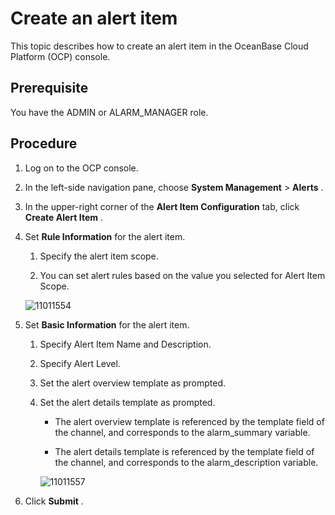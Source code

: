 Create an alert item 
=========================================

This topic describes how to create an alert item in the OceanBase Cloud Platform (OCP) console. 

Prerequisite 
---------------------------------

You have the ADMIN or ALARM_MANAGER role.

Procedure 
------------------------------

1. Log on to the OCP console.

   

2. In the left-side navigation pane, choose **System Management** \> **Alerts** .

   

3. In the upper-right corner of the **Alert Item Configuration** tab, click **Create Alert Item** .

   

4. Set **Rule Information** for the alert item. 

   1. Specify the alert item scope.

      
   
   2. You can set alert rules based on the value you selected for Alert Item Scope.

      
   

   

   ![11011554](https://help-static-aliyun-doc.aliyuncs.com/assets/img/en-US/8214306461/p346278.png)
   

5. Set **Basic Information** for the alert item. 

   1. Specify Alert Item Name and Description.

      
   
   2. Specify Alert Level.

      
   
   3. Set the alert overview template as prompted.

      
   
   4. Set the alert details template as prompted. 

      * The alert overview template is referenced by the template field of the channel, and corresponds to the alarm_summary variable.

        
      
      * The alert details template is referenced by the template field of the channel, and corresponds to the alarm_description variable.

        
      

      

      ![11011557](https://help-static-aliyun-doc.aliyuncs.com/assets/img/en-US/8214306461/p346282.png)
      
   

   

6. Click **Submit** .

   



